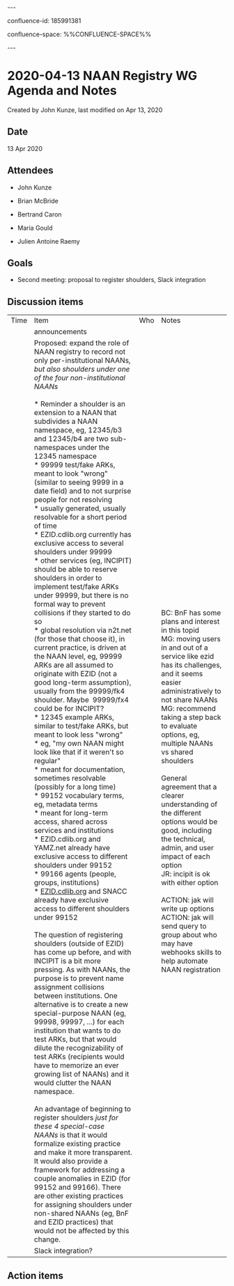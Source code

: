 \---

confluence-id: 185991381

confluence-space: %%CONFLUENCE-SPACE%%

\---

2020-04-13 NAAN Registry WG Agenda and Notes
============================================

Created by John Kunze, last modified on Apr 13, 2020

Date
----

13 Apr 2020

Attendees
---------

*   John Kunze
    
*   Brian McBride
*   Bertrand Caron
    
*   Maria Gould
*   Julien Antoine Raemy

Goals
-----

*   Second meeting: proposal to register shoulders, Slack integration

Discussion items
----------------

|     |     |     |     |
| --- | --- | --- | --- |
| Time | Item | Who | Notes |
|     | announcements |     |     |
|     | Proposed: expand the role of NAAN registry to record not only per-institutional NAANs, _but also shoulders under one of the four non-institutional NAANs_<br><br>*   Reminder a shoulder is an extension to a NAAN that subdivides a NAAN namespace, eg, 12345/b3 and 12345/b4 are two sub-namespaces under the 12345 namespace<br>*   99999 test/fake ARKs, meant to look "wrong" (similar to seeing 9999 in a date field) and to not surprise people for not resolving<br>    *   usually generated, usually resolvable for a short period of time<br>    *   EZID.cdlib.org currently has exclusive access to several shoulders under 99999<br>    *   other services (eg, INCIPIT) should be able to reserve shoulders in order to implement test/fake ARKs under 99999, but there is no formal way to prevent collisions if they started to do so<br>    *   global resolution via n2t.net (for those that choose it), in current practice, is driven at the NAAN level, eg, 99999 ARKs are all assumed to originate with EZID (not a good long-term assumption), usually from the 99999/fk4 shoulder. Maybe  99999/fx4 could be for INCIPIT?<br>*   12345 example ARKs, similar to test/fake ARKs, but meant to look less "wrong"<br>    *   eg, "my own NAAN might look like that if it weren't so regular"<br>    *   meant for documentation, sometimes resolvable (possibly for a long time)<br>*   99152 vocabulary terms, eg, metadata terms<br>    *   meant for long-term access, shared across services and institutions<br>    *   EZID.cdlib.org and YAMZ.net already have exclusive access to different shoulders under 99152<br>*   99166 agents (people, groups, institutions)<br>    *   [EZID.cdlib.org](http://EZID.cdlib.org) and SNACC already have exclusive access to different shoulders under 99152<br><br>The question of registering shoulders (outside of EZID) has come up before, and with INCIPIT is a bit more pressing. As with NAANs, the purpose is to prevent name assignment collisions between institutions. One alternative is to create a new special-purpose NAAN (eg, 99998, 99997, ...) for each institution that wants to do test ARKs, but that would dilute the recognizability of test ARKs (recipients would have to memorize an ever growing list of NAANs) and it would clutter the NAAN namespace.<br><br>An advantage of beginning to register shoulders _just for these 4 special-case NAANs_ is that it would formalize existing practice and make it more transparent. It would also provide a framework for addressing a couple anomalies in EZID (for 99152 and 99166). There are other existing practices for assigning shoulders under non-shared NAANs (eg, BnF and EZID practices) that would not be affected by this change. |     | BC: BnF has some plans and interest in this topid  <br>MG: moving users in and out of a service like ezid has its challenges, and it seems easier administratively to not share NAANs  <br>MG: recommend taking a step back to evaluate options, eg, multiple NAANs vs shared shoulders<br><br>General agreement that a clearer understanding of the different options would be good, including the technical, admin, and user impact of each option  <br>JR: incipit is ok with either option<br><br>ACTION: jak will write up options  <br>ACTION: jak will send query to group about who may have webhooks skills to help automate NAAN registration |
|     | Slack integration? |     |     |

Action items
------------